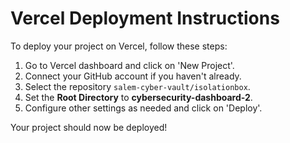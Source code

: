 # Vercel Deployment Instructions

To deploy your project on Vercel, follow these steps:

1. Go to Vercel dashboard and click on 'New Project'.
2. Connect your GitHub account if you haven't already.
3. Select the repository `salem-cyber-vault/isolationbox`.
4. Set the **Root Directory** to **cybersecurity-dashboard-2**.
5. Configure other settings as needed and click on 'Deploy'.

Your project should now be deployed!